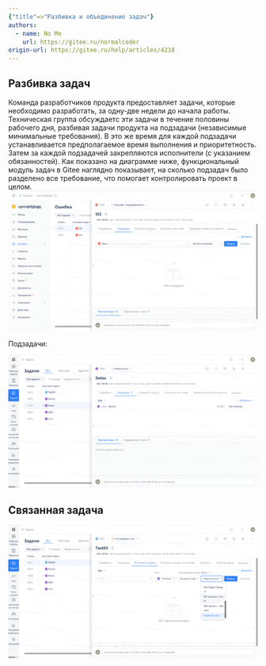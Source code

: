 ```yaml
---
{"title"=>"Разбивка и объединение задач"}
authors:
  - name: No Mo
    url: https://gitee.ru/normalcoder
origin-url: https://gitee.ru/help/articles/4218
---
```


## Разбивка задач

Команда разработчиков продукта предоставляет задачи, которые необходимо разработать, за одну-две недели до начала работы. Техническая группа обсуждаетс эти задачи в течение половины рабочего дня, разбивая задачи продукта на подзадачи (независимые минимальные требования). В это же время для каждой подзадачи устанавливается предполагаемое время выполнения и приоритетность. Затем за каждой подзадачей закрепляются исполнители (с указанием обязанностей). Как показано на диаграмме ниже, функциональный модуль задач в Gitee наглядно показывает, на сколько подзадач было разделено все требование, что помогает контролировать проект в целом.
![Описание изображения](assets/image290.png)

Подзадачи:

![Описание изображения](assets/image287.png)

## Связанная задача

![Описание изображения](assets/image291.png)